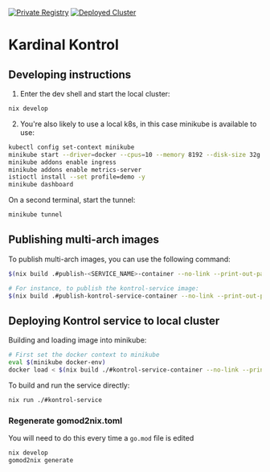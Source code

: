 [![Private Registry](https://img.shields.io/badge/AWS_ECR-images-important.svg?logo=awsfargate)](https://us-east-1.console.aws.amazon.com/ecr/private-registry/repositories?region=us-east-1)
[![Deployed Cluster](https://img.shields.io/badge/AWS_EKS-cluster-important.svg?logo=awsfargate)](https://us-east-1.console.aws.amazon.com/eks/home?region=us-east-1#/clusters/kardinal-kluster)

# Kardinal Kontrol

## Developing instructions

1. Enter the dev shell and start the local cluster:

```bash
nix develop
```

2. You're also likely to use a local k8s, in this case minikube is available to use:

```bash
kubectl config set-context minikube
minikube start --driver=docker --cpus=10 --memory 8192 --disk-size 32g
minikube addons enable ingress
minikube addons enable metrics-server
istioctl install --set profile=demo -y
minikube dashboard
```

On a second terminal, start the tunnel:

```bash
minikube tunnel
```

## Publishing multi-arch images

To publish multi-arch images, you can use the following command:

```bash
$(nix build .#publish-<SERVICE_NAME>-container --no-link --print-out-paths)/bin/push

# For instance, to publish the kontrol-service image:
$(nix build .#publish-kontrol-service-container --no-link --print-out-paths)/bin/push
```

## Deploying Kontrol service to local cluster

Building and loading image into minikube:

```bash
# First set the docker context to minikube
eval $(minikube docker-env)
docker load < $(nix build ./#kontrol-service-container --no-link --print-out-paths)
```

To build and run the service directly:

```bash
nix run ./#kontrol-service
```

### Regenerate gomod2nix.toml

You will need to do this every time a `go.mod` file is edited

```bash
nix develop
gomod2nix generate
```
